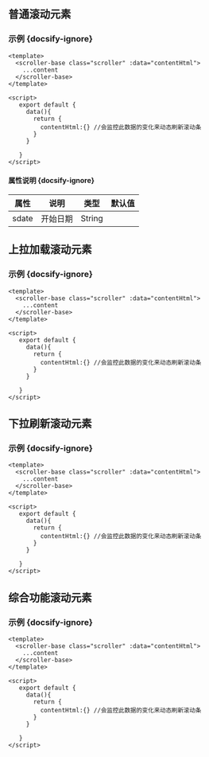 ## 普通滚动元素

### 示例 {docsify-ignore}

```
<template>
  <scroller-base class="scroller" :data="contentHtml">
    ...content
  </scroller-base>
</template>

<script>
   export default {
     data(){
       return {
         contentHtml:{} //会监控此数据的变化来动态刷新滚动条
       }
     }

   }
</script>
```

#### 属性说明 {docsify-ignore}

| 属性 | 说明 | 类型 | 默认值 |
| --- | --- | --- | --- |
| sdate | 开始日期 | String |    |

## 上拉加载滚动元素

### 示例 {docsify-ignore}

```
<template>
  <scroller-base class="scroller" :data="contentHtml">
    ...content
  </scroller-base>
</template>

<script>
   export default {
     data(){
       return {
         contentHtml:{} //会监控此数据的变化来动态刷新滚动条
       }
     }

   }
</script>
```

## 下拉刷新滚动元素

### 示例 {docsify-ignore}

```
<template>
  <scroller-base class="scroller" :data="contentHtml">
    ...content
  </scroller-base>
</template>

<script>
   export default {
     data(){
       return {
         contentHtml:{} //会监控此数据的变化来动态刷新滚动条
       }
     }

   }
</script>
```

## 综合功能滚动元素

### 示例 {docsify-ignore}

```
<template>
  <scroller-base class="scroller" :data="contentHtml">
    ...content
  </scroller-base>
</template>

<script>
   export default {
     data(){
       return {
         contentHtml:{} //会监控此数据的变化来动态刷新滚动条
       }
     }

   }
</script>
```


